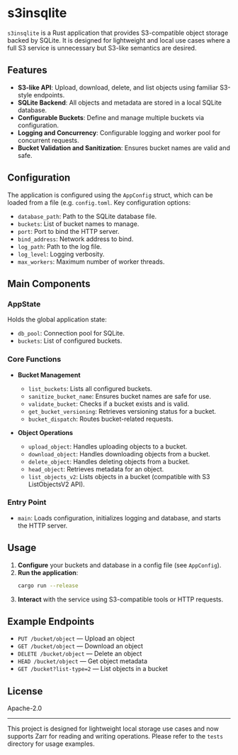 # s3insqlite

`s3insqlite` is a Rust application that provides S3-compatible object storage backed by SQLite. It is designed for lightweight and local use cases where a full S3 service is unnecessary but S3-like semantics are desired.

## Features

- **S3-like API**: Upload, download, delete, and list objects using familiar S3-style endpoints.
- **SQLite Backend**: All objects and metadata are stored in a local SQLite database.
- **Configurable Buckets**: Define and manage multiple buckets via configuration.
- **Logging and Concurrency**: Configurable logging and worker pool for concurrent requests.
- **Bucket Validation and Sanitization**: Ensures bucket names are valid and safe.

## Configuration

The application is configured using the `AppConfig` struct, which can be loaded from a file (e.g. `config.toml`. Key configuration options:

- `database_path`: Path to the SQLite database file.
- `buckets`: List of bucket names to manage.
- `port`: Port to bind the HTTP server.
- `bind_address`: Network address to bind.
- `log_path`: Path to the log file.
- `log_level`: Logging verbosity.
- `max_workers`: Maximum number of worker threads.

## Main Components

### AppState

Holds the global application state:

- `db_pool`: Connection pool for SQLite.
- `buckets`: List of configured buckets.

### Core Functions

- **Bucket Management**
  - `list_buckets`: Lists all configured buckets.
  - `sanitize_bucket_name`: Ensures bucket names are safe for use.
  - `validate_bucket`: Checks if a bucket exists and is valid.
  - `get_bucket_versioning`: Retrieves versioning status for a bucket.
  - `bucket_dispatch`: Routes bucket-related requests.

- **Object Operations**
  - `upload_object`: Handles uploading objects to a bucket.
  - `download_object`: Handles downloading objects from a bucket.
  - `delete_object`: Handles deleting objects from a bucket.
  - `head_object`: Retrieves metadata for an object.
  - `list_objects_v2`: Lists objects in a bucket (compatible with S3 ListObjectsV2 API).

### Entry Point

- `main`: Loads configuration, initializes logging and database, and starts the HTTP server.

## Usage

1. **Configure** your buckets and database in a config file (see `AppConfig`).
2. **Run the application**:
   ```bash
   cargo run --release
   ```
3. **Interact** with the service using S3-compatible tools or HTTP requests.

## Example Endpoints

- `PUT /bucket/object` — Upload an object
- `GET /bucket/object` — Download an object
- `DELETE /bucket/object` — Delete an object
- `HEAD /bucket/object` — Get object metadata
- `GET /bucket?list-type=2` — List objects in a bucket

## License

Apache-2.0

---

This project is designed for lightweight local storage use cases and now supports Zarr for reading and writing operations. Please refer to the `tests` directory for usage examples.
